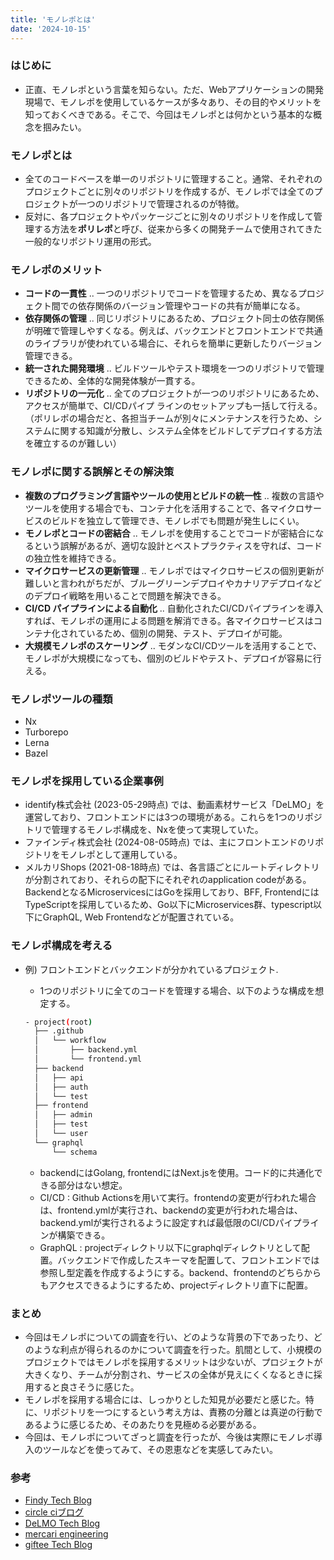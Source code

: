 ```yaml
---
title: 'モノレポとは'
date: '2024-10-15'
---
```


### はじめに

- 正直、モノレポという言葉を知らない。ただ、Webアプリケーションの開発現場で、モノレポを使用しているケースが多々あり、その目的やメリットを知っておくべきである。そこで、今回はモノレポとは何かという基本的な概念を掴みたい。

### モノレポとは

- 全てのコードベースを単一のリポジトリに管理すること。通常、それぞれのプロジェクトごとに別々のリポジトリを作成するが、モノレポでは全てのプロジェクトが一つのリポジトリで管理されるのが特徴。
- 反対に、各プロジェクトやパッケージごとに別々のリポジトリを作成して管理する方法を**ポリレポ**と呼び、従来から多くの開発チームで使用されてきた一般的なリポジトリ運用の形式。

### モノレポのメリット

- **コードの一貫性** .. 一つのリポジトリでコードを管理するため、異なるプロジェクト間での依存関係のバージョン管理やコードの共有が簡単になる。
- **依存関係の管理** .. 同じリポジトリにあるため、プロジェクト同士の依存関係が明確で管理しやすくなる。例えば、バックエンドとフロントエンドで共通のライブラリが使われている場合に、それらを簡単に更新したりバージョン管理できる。
- **統一された開発環境** .. ビルドツールやテスト環境を一つのリポジトリで管理できるため、全体的な開発体験が一貫する。
- **リポジトリの一元化** .. 全てのプロジェクトが一つのリポジトリにあるため、アクセスが簡単で、CI/CDパイプ
  ラインのセットアップも一括して行える。（ポリレポの場合だと、各担当チームが別々にメンテナンスを行うため、システムに関する知識が分散し、システム全体をビルドしてデプロイする方法を確立するのが難しい）

### モノレポに関する誤解とその解決策

- **複数のプログラミング言語やツールの使用とビルドの統一性** .. 複数の言語やツールを使用する場合でも、コンテナ化を活用することで、各マイクロサービスのビルドを独立して管理でき、モノレポでも問題が発生しにくい。
- **モノレポとコードの密結合** .. モノレポを使用することでコードが密結合になるという誤解があるが、適切な設計とベストプラクティスを守れば、コードの独立性を維持できる。
- **マイクロサービスの更新管理** .. モノレポではマイクロサービスの個別更新が難しいと言われがちだが、ブルーグリーンデプロイやカナリアデプロイなどのデプロイ戦略を用いることで問題を解決できる。
- **CI/CD パイプラインによる自動化** .. 自動化されたCI/CDパイプラインを導入すれば、モノレポの運用による問題を解消できる。各マイクロサービスはコンテナ化されているため、個別の開発、テスト、デプロイが可能。
- **大規模モノレポのスケーリング** .. モダンなCI/CDツールを活用することで、モノレポが大規模になっても、個別のビルドやテスト、デプロイが容易に行える。

### モノレポツールの種類

- Nx
- Turborepo
- Lerna
- Bazel

### モノレポを採用している企業事例

- identify株式会社 (2023-05-29時点) では、動画素材サービス「DeLMO」を運営しており、フロントエンドには3つの環境がある。これらを1つのリポジトリで管理するモノレポ構成を、Nxを使って実現していた。
- ファインディ株式会社 (2024-08-05時点) では、主にフロントエンドのリポジトリをモノレポとして運用している。
- メルカリShops (2021-08-18時点) では、各言語ごとにルートディレクトリが分割されており、それらの配下にそれぞれのapplication codeがある。BackendとなるMicroservicesにはGoを採用しており、BFF, FrontendにはTypeScriptを採用しているため、Go以下にMicroservices群、typescript以下にGraphQL, Web Frontendなどが配置されている。

### モノレポ構成を考える

- 例) フロントエンドとバックエンドが分かれているプロジェクト.

  - 1つのリポジトリに全てのコードを管理する場合、以下のような構成を想定する。

  ```bash
  - project(root)
    ├── .github
    │   └── workflow
    │       ├── backend.yml
    │       └── frontend.yml
    ├── backend
    │   ├── api
    │   ├── auth
    │   └── test
    ├── frontend
    │   ├── admin
    │   ├── test
    │   └── user
    └── graphql
        └── schema
  ```

  - backendにはGolang, frontendにはNext.jsを使用。コード的に共通化できる部分はない想定。
  - CI/CD : Github Actionsを用いて実行。frontendの変更が行われた場合は、frontend.ymlが実行され、backendの変更が行われた場合は、backend.ymlが実行されるように設定すれば最低限のCI/CDパイプラインが構築できる。
  - GraphQL : projectディレクトリ以下にgraphqlディレクトリとして配置。バックエンドで作成したスキーマを配置して、フロントエンドでは参照し型定義を作成するようにする。backend、frontendのどちらからもアクセスできるようにするため、projectディレクトリ直下に配置。

### まとめ

- 今回はモノレポについての調査を行い、どのような背景の下であったり、どのような利点が得られるのかについて調査を行った。肌間として、小規模のプロジェクトではモノレポを採用するメリットは少ないが、プロジェクトが大きくなり、チームが分割され、サービスの全体が見えにくくなるときに採用すると良さそうに感じた。
- モノレポを採用する場合には、しっかりとした知見が必要だと感じた。特に、リポジトリを一つにするという考え方は、責務の分離とは真逆の行動であるように感じるため、そのあたりを見極める必要がある。
- 今回は、モノレポについてざっと調査を行ったが、今後は実際にモノレポ導入のツールなどを使ってみて、その恩恵などを実感してみたい。

### 参考

- [Findy Tech Blog](https://tech.findy.co.jp/entry/2024/08/05/090000)
- [circle ciブログ](https://circleci.com/ja/blog/monorepo-dev-practices/)
- [DeLMO Tech Blog](https://tech.delm0.jp/entry/2023/05/29/161202)
- [mercari engineering](https://engineering.mercari.com/blog/entry/20210817-8f561697cc/)
- [giftee Tech Blog](https://tech.giftee.co.jp/entry/2021/08/01/180000)
